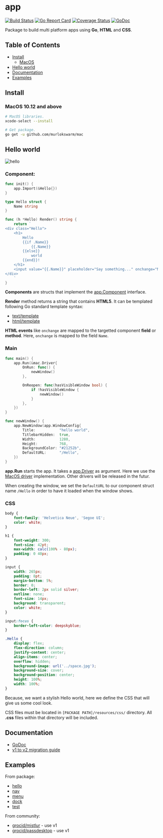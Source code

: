 # app
[![Build Status](https://travis-ci.org/murlokswarm/app.svg?branch=master)](https://travis-ci.org/murlokswarm/app)
[![Go Report Card](https://goreportcard.com/badge/github.com/murlokswarm/app)](https://goreportcard.com/report/github.com/murlokswarm/app)
[![Coverage Status](https://coveralls.io/repos/github/murlokswarm/app/badge.svg?branch=master)](https://coveralls.io/github/murlokswarm/app?branch=master)
[![GoDoc](https://godoc.org/github.com/murlokswarm/app?status.svg)](https://godoc.org/github.com/murlokswarm/app)

Package to build multi platform apps using **Go**, **HTML** and **CSS**.

## Table of Contents
- [Install](#install)
	- [MacOS](#macOS)
- [Hello world](#hello)
- [Documentation](#doc)
- [Examples](#examples)

<a name="install"></a>

## Install

<a name="macOS"></a>

### MacOS 10.12 and above
```bash
# MacOS libraries.
xcode-select --install

# Get package.
go get -u github.com/murlokswarm/mac
```

<a name="hello"></a>

## Hello world
![hello](https://github.com/murlokswarm/app/wiki/assets/hello.gif)

### Component:
```go
func init() {
	app.Import(&Hello{})
}

type Hello struct {
	Name string
}

func (h *Hello) Render() string {
	return `
<div class="Hello">
	<h1>
		Hello
		{{if .Name}}
			{{.Name}}
		{{else}}
			world
		{{end}}!
	</h1>
	<input value="{{.Name}}" placeholder="Say something..." onchange="Name" autofocus>
</div>
	`
}
```
**Components** are structs that implement the 
[app.Component](https://godoc.org/github.com/murlokswarm/app#Component) 
interface.

**Render** method returns a string that contains **HTML5**.
It can be templated following Go standard template syntax:
- [text/template](https://golang.org/pkg/text/template/)
- [html/template](https://golang.org/pkg/html/template/)

**HTML events** like ```onchange``` are mapped to the targetted component 
**field** or **method**.
Here, ```onchange``` is mapped to the field ```Name```.

### Main
```go
func main() {
	app.Run(&mac.Driver{
		OnRun: func() {
			newWindow()
		},

		OnReopen: func(hasVisibleWindow bool) {
			if !hasVisibleWindow {
				newWindow()
			}
		},
	})
}

func newWindow() {
	app.NewWindow(app.WindowConfig{
		Title:           "hello world",
		TitlebarHidden:  true,
		Width:           1280,
		Height:          768,
		BackgroundColor: "#21252b",
		DefaultURL:      "/Hello",
	})
}
```

**app.Run** starts the app. It takes a 
[app.Driver](https://godoc.org/github.com/murlokswarm/app#Driver) as argument. 
Here we use the
[MacOS driver](https://godoc.org/github.com/murlokswarm/app/drivers/mac#Driver) 
implementation. 
Other drivers will be released in the futur.

When creating the window, we set the ```DefaultURL``` to our component struct 
name ```/Hello``` in order to have it loaded when the window shows.

### CSS
```css
body {
    font-family: 'Helvetica Neue', 'Segoe UI';
    color: white;
}

h1 {
    font-weight: 300;
    font-size: 42pt;
    max-width: calc(100% - 80px);
    padding: 0 40px;
}

input {
    width: 265px;
    padding: 8pt;
    margin-bottom: 5%;
    border: 0;
    border-left: 2px solid silver;
    outline: none;
    font-size: 14px;
    background: transparent;
    color: white;
}

input:focus {
    border-left-color: deepskyblue;
}

.Hello {
    display: flex;
    flex-direction: column;
    justify-content: center;
    align-items: center;
    overflow: hidden;
    background-image: url('../space.jpg');
    background-size: cover;
    background-position: center;
    height: 100%;
    width: 100%;
}
```

Because, we want a stylish Hello world, here we define the CSS that will give
us some cool look.

CSS files must be located in ```[PACKAGE PATH]/resources/css/``` directory.
All **.css** files within that directory will be included.

<a name="doc"></a>

## Documentation
- [GoDoc](https://godoc.org/github.com/murlokswarm/app)
- [v1 to v2 migration guide](https://github.com/murlokswarm/app/wiki/V1ToV2)

<a name="examples"></a>

## Examples
From package:
- [hello](https://github.com/murlokswarm/app/tree/master/examples/hello)
- [nav](https://github.com/murlokswarm/app/tree/master/examples/nav)
- [menu](https://github.com/murlokswarm/app/tree/master/examples/menu)
- [dock](https://github.com/murlokswarm/app/tree/master/examples/dock)
- [test](https://github.com/murlokswarm/app/tree/master/examples/test)

From community:
- [grocid/mistlur](https://github.com/grocid/mistlur) - use v1
- [grocid/passdesktop](https://github.com/grocid/passdesktop) - use v1


